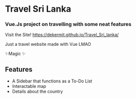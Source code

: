 # Travel Sri Lanka
### Vue.Js project on travelling with some neat features

Visit the Site!
https://dekermit.github.io/Travel_Sri_lanka/

Just a travel website made with Vue LMAO

✨Magic ✨

## Features

- A Sidebar that functions as a To-Do List
- Interactable map
- Details about the country
